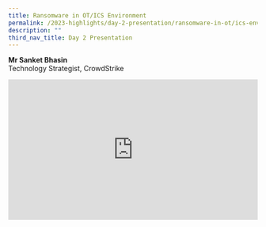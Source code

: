 ```yaml
---
title: Ransomware in OT/ICS Environment
permalink: /2023-highlights/day-2-presentation/ransomware-in-ot/ics-environment/
description: ""
third_nav_title: Day 2 Presentation
---
```

<b>Mr Sanket Bhasin</b><br> Technology Strategist, CrowdStrike

<div class="video-container">
<iframe width="853" height="315" src="https://www.youtube.com/embed/BjbXbt-LPow?si=ZH1NR2KZqEzlHH4x" frameborder="0" allow="accelerometer; autoplay; encrypted-media; gyroscope; picture-in-picture" allowfullscreen=""></iframe></div>









<style type="text/css"> 
	    .video-container {
      position: relative;
      padding-bottom: 56.25%; /* 16:9 */
      height: 0;
    }
    .video-container iframe {
      position: absolute;
      top: 0;
      left: 0;
      width: 100%;
      height: 100%;
    }
	</style>